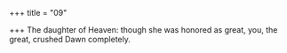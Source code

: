 +++
title = "09"

+++
The daughter of Heaven: though she was honored as great, you,  the great,
crushed Dawn completely.